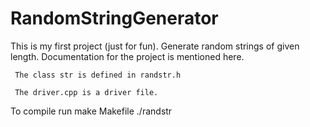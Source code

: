 RandomStringGenerator
=====================

This is my first project (just for fun). Generate random strings of given length. Documentation for the project is mentioned here.

	 The class str is defined in randstr.h

	 The driver.cpp is a driver file.

To compile run 
	  make Makefile
	  ./randstr

